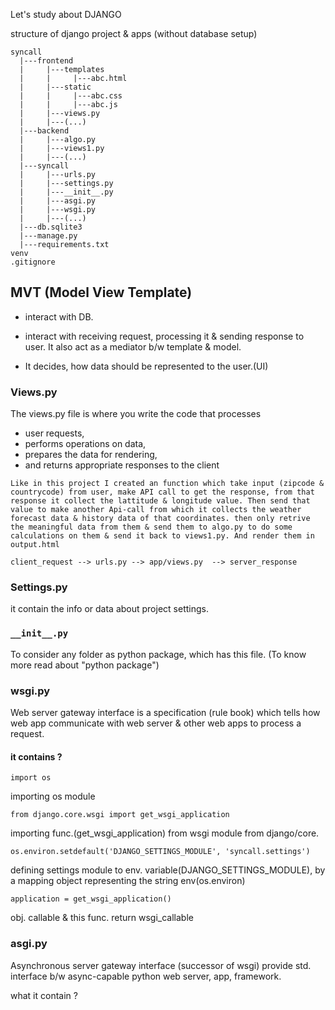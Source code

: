 Let's study about DJANGO

structure of django project & apps (without database setup)
<br>
```
syncall
  |---frontend
  |     |---templates
  |     |     |---abc.html
  |     |---static
  |     |     |---abc.css
  |     |     |---abc.js
  |     |---views.py
  |     |---(...)
  |---backend
  |     |---algo.py
  |     |---views1.py
  |     |---(...)
  |---syncall
  |     |---urls.py
  |     |---settings.py
  |     |---__init__.py
  |     |---asgi.py
  |     |---wsgi.py
  |     |---(...)
  |---db.sqlite3
  |---manage.py
  |---requirements.txt
venv
.gitignore
```

## MVT (Model View Template) 

* interact with DB.

* interact with receiving request, processing it & sending response to user. It also act as a mediator b/w template & model.

* It decides, how data should be represented to the user.(UI)

### Views.py <br>
The views.py file is where you write the code that processes 
* user requests, 
* performs operations on data, 
* prepares the data for rendering, 
* and returns appropriate responses to the client

```
Like in this project I created an function which take input (zipcode & countrycode) from user, make API call to get the response, from that response it collect the lattitude & longitude value. Then send that value to make another Api-call from which it collects the weather forecast data & history data of that coordinates. then only retrive the meaningful data from them & send them to algo.py to do some calculations on them & send it back to views1.py. And render them in output.html

client_request --> urls.py --> app/views.py  --> server_response
``` 

### Settings.py
it contain the info or data about project settings.

### `__init__.py `
To consider any folder as python package, which has this file.
(To know more read about "python package")

### wsgi.py 
Web server gateway interface is a specification (rule book) which tells how web app communicate with web server & other web apps to process a request.
<br>
#### it contains ?
`import os`

importing os module

`from django.core.wsgi import get_wsgi_application`

importing func.(get_wsgi_application) from wsgi module from django/core.

`os.environ.setdefault('DJANGO_SETTINGS_MODULE', 'syncall.settings')`

defining settings module to env. variable(DJANGO_SETTINGS_MODULE), by a mapping object representing the string env(os.environ)

`application = get_wsgi_application()`

obj. callable & this func. return wsgi_callable

### asgi.py
Asynchronous server gateway interface (successor of wsgi) provide std. interface b/w async-capable python web server, app, framework.

what it contain ?

